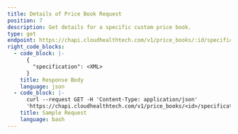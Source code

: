 ```yaml
---
title: Details of Price Book Request
position: 7
description: Get details for a specific custom price book.
type: get
endpoint: https://chapi.cloudhealthtech.com/v1/price_books/:id/specification
right_code_blocks:
  - code_block: |-
      {
        "specification": <XML>
      }
    title: Response Body
    language: json
  - code_block: |-
      curl --request GET -H 'Content-Type: application/json'
      'https://chapi.cloudhealthtech.com/v1/price_books/<id>/specification?api_key=<your_api_key>'
    title: Sample Request
    language: bash
---
```

